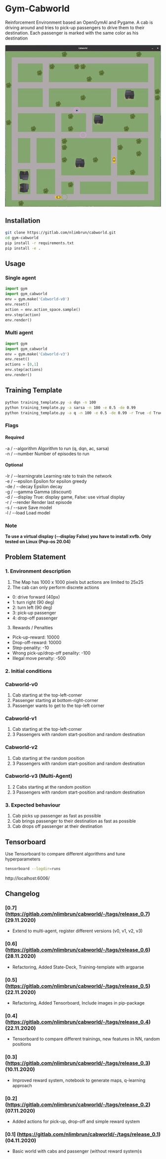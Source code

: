 # Gym-Cabworld

Reinforcement Environment based an OpenGymAI and Pygame. 
A cab is driving around and tries to pick-up passengers to drive them to their destination.
Each passenger is marked with the same color as his destination

![Cabworld](demo.gif)

## Installation 

```bash
git clone https://gitlab.com/nlimbrun/cabworld.git
cd gym-cabworld
pip install -r requirements.txt
pip install -e .
```

## Usage
### Single agent
```python
import gym 
import gym_cabworld 
env = gym.make('Cabworld-v0')
env.reset()
action = env.action_space.sample()
env.step(action)
env.render()
```
### Multi agent 
```python
import gym 
import gym_cabworld 
env = gym.make('Cabworld-v3')
env.reset()
actions = [0,1]
env.step(actions)
env.render()
```

## Training Template
```bash
python training_template.py -a dqn -n 100
python training_template.py -a sarsa -n 100 -e 0.5 -de 0.99
python training_template.py -a q -n 100 -e 0.5 -de 0.99 -r True -d True
```
### Flags 
#### Required 
-a / --algorithm Algorithm to run (q, dqn, ac, sarsa) <br/>
-n / --number Number of episodes to run <br/>
#### Optional
-lr / --learningrate Learning rate to train the network <br/>
-e / --epsilon Epsilon for epsilon greedy <br/>
-de / --decay Epsilon decay <br/>
-g / --gamma Gamma (discount) <br/>
-d / --display True: display game, False: use virtual display <br/>
-r / --render Render last episode <br/>
-s / --save Save model <br/>
-l / --load Load model <br/>

### Note 
**To use a virtual display (--display False) you have to install xvfb. Only tested on Linux (Pop-os 20.04)**

## Problem Statement
### 1. Environment description

1. The Map has 1000 x 1000 pixels but actions are limited to 25x25
2. The cab can only perform discrete actions
* 0: drive forward (40px)
* 1: turn right (90 deg)
* 2: turn left (90 deg)
* 3: pick-up passenger
* 4: drop-off passenger
3. Rewards / Penalties
* Pick-up-reward: 10000 
* Drop-off-reward: 10000
* Step-penality: -10
* Wrong pick-up/drop-off penality: -100
* Illegal move penalty: -500

### 2. Initial conditions

### Cabworld-v0
1. Cab starting at the top-left-corner
2. Passenger starting at bottom-right-corner 
3. Passenger wants to get to the top-left corner 

### Cabworld-v1
1. Cab starting at the top-left-corner
2. 3 Passengers with random start-position and random destination

### Cabworld-v2
1. Cab starting at the random position
2. 3 Passengers with random start-position and random destination

### Cabworld-v3 (Multi-Agent)
1. 2 Cabs starting at the random position
2. 3 Passengers with random start-position and random destination

### 3. Expected behaviour
1. Cab picks up passenger as fast as possible 
2. Cab brings passenger to their destination as fast as possible
3. Cab drops off passenger at their destination


## Tensorboard 
Use Tensorboard to compare different algorithms and tune hyperparameters
```bash 
tensorboard --logdir=runs
```
http://localhost:6006/

## Changelog

### [0.7] (https://gitlab.com/nlimbrun/cabworld/-/tags/release_0.7) (29.11.2020)
- Extend to multi-agent, register different versions (v0, v1, v2, v3)

### [0.6] (https://gitlab.com/nlimbrun/cabworld/-/tags/release_0.6) (28.11.2020)
- Refactoring, Added State-Deck, Training-template with argparse

### [0.5] (https://gitlab.com/nlimbrun/cabworld/-/tags/release_0.5) (22.11.2020)
- Refactoring, Added Tensorboard, Include images in pip-package

### [0.4] (https://gitlab.com/nlimbrun/cabworld/-/tags/release_0.4) (22.11.2020)
- Tensorboard to compare different trainings, new features in NN, random positions

### [0.3] (https://gitlab.com/nlimbrun/cabworld/-/tags/release_0.3) (10.11.2020)
- Improved reward system, notebook to generate maps, q-learning approach

### [0.2] (https://gitlab.com/nlimbrun/cabworld/-/tags/release_0.2) (07.11.2020)
- Added actions for pick-up, drop-off and simple reward system

### [0.1] (https://gitlab.com/nlimbrun/cabworld/-/tags/release_0.1) (04.11.2020)
- Basic world with cabs and passenger (without reward system)s